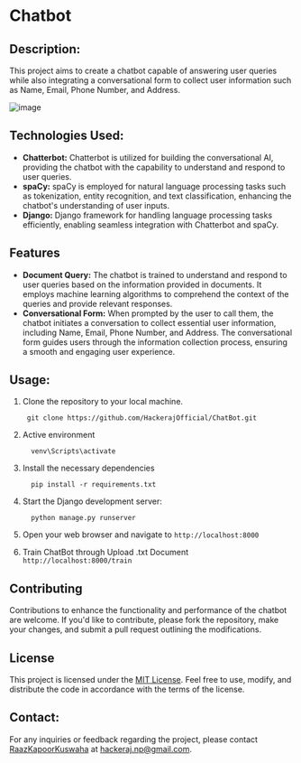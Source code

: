 # Chatbot

## Description:
This project aims to create a chatbot capable of answering user queries while also integrating a conversational form to collect user information such as Name, Email, Phone Number, and Address.

![image](https://github.com/HackerajOfficial/ChatBot/assets/46445015/acba7205-ca02-49fd-b93c-f337f534949f)

## Technologies Used:
- **Chatterbot:** Chatterbot is utilized for building the conversational AI, providing the chatbot with the capability to understand and respond to user queries.
- **spaCy:** spaCy is employed for natural language processing tasks such as tokenization, entity recognition, and text classification, enhancing the chatbot's understanding of user inputs.
- **Django:** Django framework for handling language processing tasks efficiently, enabling seamless integration with Chatterbot and spaCy.

## Features

- **Document Query:** The chatbot is trained to understand and respond to user queries based on the information provided in documents. It employs machine learning algorithms to comprehend the context of the queries and provide relevant responses.
- **Conversational Form:** When prompted by the user to call them, the chatbot initiates a conversation to collect essential user information, including Name, Email, Phone Number, and Address. The conversational form guides users through the information collection process, ensuring a smooth and engaging user experience.

## Usage:
1. Clone the repository to your local machine.
     ```
      git clone https://github.com/HackerajOfficial/ChatBot.git
     ```
2. Active environment
     ```
       venv\Scripts\activate
     ```
3. Install the necessary dependencies
    ```
      pip install -r requirements.txt
    ```
4. Start the Django development server:
    ```
      python manage.py runserver
    ```

5. Open your web browser and navigate to `http://localhost:8000`

6. Train ChatBot through Upload .txt Document  `http://localhost:8000/train` 

## Contributing
Contributions to enhance the functionality and performance of the chatbot are welcome. If you'd like to contribute, please fork the repository, make your changes, and submit a pull request outlining the modifications.

## License
This project is licensed under the [MIT License](LICENSE). Feel free to use, modify, and distribute the code in accordance with the terms of the license.
## Contact:
For any inquiries or feedback regarding the project, please contact [RaazKapoorKuswaha](https://www.facebook.com/HackerajOfficial/) at hackeraj.np@gmail.com.
